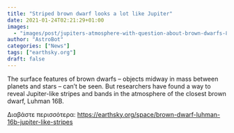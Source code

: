 ```yaml
---
title: "Striped brown dwarf looks a lot like Jupiter"
date: 2021-01-24T02:21:29+01:00
images:
  - "images/post/jupiters-atmosphere-with-question-about-brown-dwarfs-800x450.png"
author: "AstroBot"
categories: ["News"]
tags: ["earthsky.org"]
draft: false
---
```


The surface features of brown dwarfs – objects midway in  mass between planets and stars – can’t be seen. But researchers have found a way to reveal Jupiter-like stripes and bands in the atmosphere of the closest brown dwarf, Luhman 16B. 

Διαβάστε περισσότερα: https://earthsky.org/space/brown-dwarf-luhman-16b-jupiter-like-stripes
